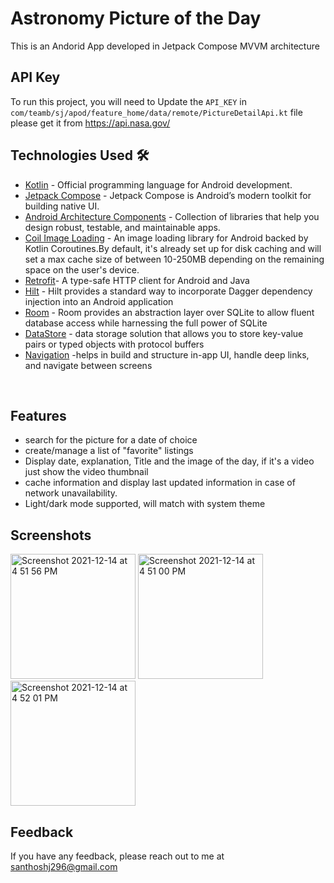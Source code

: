 
# Astronomy Picture of the Day

This is an Andorid App developed in Jetpack Compose MVVM architecture 
## API Key

To run this project, you will need to Update the `API_KEY`
in `com/teamb/sj/apod/feature_home/data/remote/PictureDetailApi.kt` file
please get it from https://api.nasa.gov/



## Technologies Used 🛠
- [Kotlin](https://kotlinlang.org/) -  Official programming language for Android development.
- [Jetpack Compose](https://developer.android.com/jetpack/compose) - Jetpack Compose is Android’s modern toolkit for building native UI.
- [Android Architecture Components](https://developer.android.com/topic/libraries/architecture) - Collection of libraries that help you design robust, testable, and maintainable apps.
- [Coil Image Loading](https://coil-kt.github.io/coil/) - An image loading library for Android backed by Kotlin Coroutines.By default, it's already set up for disk caching and will set a max cache size of between 10-250MB depending on the remaining space on the user's device.
- [Retrofit](https://square.github.io/retrofit/)- A type-safe HTTP client for Android and Java
- [Hilt](https://dagger.dev/hilt/) - Hilt provides a standard way to incorporate Dagger dependency injection into an Android application
- [Room](https://developer.android.com/training/data-storage/room) - Room provides an abstraction layer over SQLite to allow fluent database access while harnessing the full power of SQLite
- [DataStore](https://developer.android.com/topic/libraries/architecture/datastore) - data storage solution that allows you to store key-value pairs or typed objects with protocol buffers
- [Navigation](https://developer.android.com/guide/navigation) -helps in build and structure in-app UI, handle deep links, and navigate between screens

<br />


## Features

- search for the picture for a date of choice
- create/manage a list of "favorite" listings
- Display date, explanation, Title and the image of the day, if it's a video just show the video thumbnail 
- cache information and display last updated information in case of network unavailability.
- Light/dark mode supported, will match with system theme



## Screenshots



<img width="200" alt="Screenshot 2021-12-14 at 4 51 56 PM" src="https://user-images.githubusercontent.com/93982208/145989529-5aa8020a-fbc6-42a2-8ada-d20b6f9a99d1.png">   <img width="200" alt="Screenshot 2021-12-14 at 4 51 00 PM" src="https://user-images.githubusercontent.com/93982208/145989005-82e5d65c-9fd6-4895-99e0-a7fc3817efc7.png">   <img width="200" alt="Screenshot 2021-12-14 at 4 52 01 PM" src="https://user-images.githubusercontent.com/93982208/145989140-7db05f6f-75f9-4306-a9e5-a966eb590ebc.png">




## Feedback

If you have any feedback, please reach out to me at santhoshj296@gmail.com



